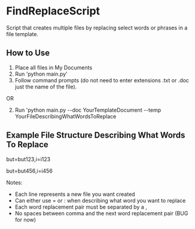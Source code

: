 # FindReplaceScript

Script that creates multiple files by replacing select words or phrases in a file template.

## How to Use

1) Place all files in My Documents
2) Run 'python main.py'
3) Follow command prompts (do not need to enter extensions .txt or .doc just the name of the file).

OR

2) Run 'python main.py --doc YourTemplateDocument --temp YourFileDescribingWhatWordsToReplace

## Example File Structure Describing What Words To Replace

but=but123,i=i123

but=but456,i=i456

Notes:
  - Each line represents a new file you want created
  - Can either use = or : when describing what word you want to replace
  - Each word replacement pair must be separated by a ,
  - No spaces between comma and the next word replacement pair (BUG for now)
